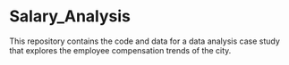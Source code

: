 # Salary_Analysis
This repository contains the code and data for a data analysis case study that explores the employee compensation trends of the city.
